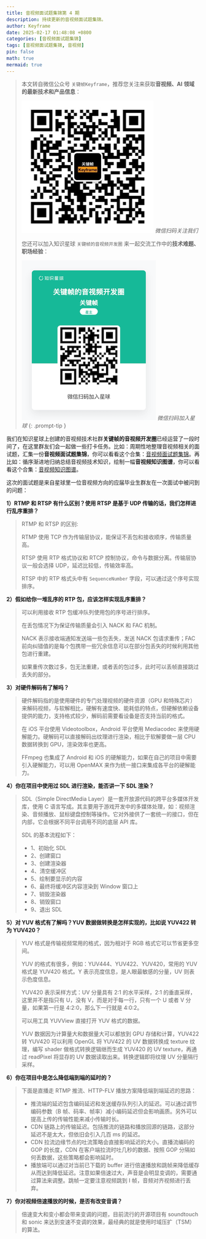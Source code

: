 ```yaml
---
title: 音视频面试题集锦第 4 期
description: 持续更新的音视频面试题集锦。
author: Keyframe
date: 2025-02-17 01:48:08 +0800
categories: [音视频面试题集锦]
tags: [音视频面试题集锦, 音视频]
pin: false
math: true
mermaid: true
---
```


> 本文转自微信公众号 `关键帧Keyframe`，推荐您关注来获取**音视频、AI 领域的最新技术和产品信息**：
>
>![微信公众号](assets/img/keyframe-mp.jpg)
>_微信扫码关注我们_
>
>您还可以加入知识星球 `关键帧的音视频开发圈` 来一起交流工作中的**技术难题、职场经验**：
>
>![知识星球](assets/img/keyframe-zsxq.png)
>_微信扫码加入星球_
{: .prompt-tip }



我们在知识星球上创建的音视频技术社群**关键帧的音视频开发圈**已经运营了一段时间了，在这里群友们会一起做一些打卡任务。比如：周期性地整理音视频相关的面试题，汇集一份**音视频面试题集锦**，你可以看看这个合集：[音视频面试题集锦](https://mp.weixin.qq.com/mp/appmsgalbum?__biz=MjM5MTkxOTQyMQ==&action=getalbum&album_id=2380776196751425539#wechat_redirect)。再比如：循序渐进地归纳总结音视频技术知识，绘制一幅**音视频知识图谱**，你可以看看这个合集：[音视频知识图谱](https://mp.weixin.qq.com/mp/appmsgalbum?__biz=MjM5MTkxOTQyMQ==&action=getalbum&album_id=2349658423078092802#wechat_redirect)。

这次的面试题是来自星球里一位音视频方向的应届毕业生群友在一次面试中被问到的问题：

**1）RTMP 和 RTSP 有什么区别？使用 RTSP 是基于 UDP 传输的话，我们怎样进行乱序重排？**

>RTMP 和 RTSP 的区别: 
>
>RTMP 使用 TCP 作为传输层协议，能保证不丢包和接收顺序，传输质量高。
>
>RTSP 使用 RTP 格式协议和 RTCP 控制协议，命令与数据分离。传输层协议一般会选择 UDP，延迟比较低，传输效率高。
>
>RTSP 中的 RTP 格式头中有 `SequenceNumber` 字段，可以通过这个序号实现排序。



**2）假如给你一堆乱序的 RTP 包，应该怎样实现乱序重排？**

>可以利用接收 RTP 包缓冲队列使用包的序号进行排序。
>
>在丢包情况下为保证传输质量会引入 NACK 和 FAC 机制。
>
>NACK 表示接收端通知发送端一些包丢失，发送 NACK 包请求重传；FAC 前向纠错值的是每个包携带一些冗余信息可以在部分包丢失的时候利用其他包进行重建。
>
>如果重传次数过多，包无法重建，或者丢的包过多，此时可以丢帧直接跳过丢失的部分。





**3）对硬件解码有了解吗？**


>硬件解码指的是使用硬件的专门处理视频的硬件资源（GPU 和特殊芯片）来解码视频，与软解相比，硬解有速度快、能耗低的特点，但硬解依赖设备提供的能力，支持格式较少，解码前需要看设备是否支持当前的格式。
>
>在 iOS 平台使用 Videotoolbox，Android 平台使用 Mediacodec 来使用硬解能力。硬解码可以直接解码出纹理进行渲染，相比于软解要做一层 CPU 数据转换到 GPU，渲染效率也更高。
>
>FFmpeg 也集成了 Android 和 iOS 的硬解能力，如果在自己的项目中需要引入硬解能力，可以用 OpenMAX 来作为统一接口来集成各平台的硬解能力。






**4）你在项目中使用过 SDL 进行渲染，能否讲一下 SDL 渲染？**

>SDL（Simple DirectMedia Layer）是一套开放源代码的跨平台多媒体开发库，使用 C 语言写成。其主要用于游戏开发中的多媒体处理，如：视频渲染、音频播放、鼠标键盘控制等操作。它对外接供了一套统一的接口，但在内部，它会根据不同平台调用不同的底层 API 库。
>
>SDL 的基本流程如下：
>
>- 1、初始化 SDL
>- 2、创建窗口
>- 3、创建渲染器
>- 4、清空缓冲区
>- 5、绘制要显示的内容
>- 6、最终将缓冲区内容渲染到 Window 窗口上
>- 7、销毁渲染器
>- 8、销毁窗口
>- 9、退出 SDL




**5）对 YUV 格式有了解吗？YUV 数据做转换是怎样实现的，比如说 YUV422 转为 YUV420？**

>YUV 格式是传输视频常用的格式，因为相对于 RGB 格式它可以节省更多空间。
>
>YUV 的格式有很多，例如：YUV444、YUV422、YUV420，常用的 YUV 格式是 YUV420 格式。Y 表示亮度信息，是人眼最敏感的分量，UV 则表示色度信息。
>
>YUV420 表示采样方式：UV 分量具有 2:1 的水平采样，2:1 的垂直采样，这里并不是指只有 U，没有 V，而是对于每一行，只有一个 U 或者 V 分量，如果第一行是 4:2:0，那么下一行就是 4:0:2。
>
>可以用工具 YUVView 直接打开 YUV 格式的数据。
>
>YUV 数据因为计算量大和数据量大可以都放到 GPU 存储和计算，YUV422 转 YUV420 可以利用 OpenGL 将 YUV422 的 UV 数据转换成 texture 纹理，编写 shader 做格式转换逻辑继而生成 YUV420 的 UV texture，再通过 readPixel 将显存的 UV 数据读取出来。转换逻辑即将纹理 UV 分量隔行采样。



**6）你在项目中是怎么降低端到端的延时的？**

>下面是直播走 RTMP 推流、HTTP-FLV 播放方案降低端到端延迟的思路：
>
>- 推流端的延迟包含编码延迟和发送缓存队列引入的延迟。可以通过调节编码参数（B 帧、码率、帧率）减小编码延迟但会影响画质。另外可以提高上传的传输性能来减小传输时长。
>- CDN 链路上的传输延迟。包括推流的链路和播放回源的链路，这部分延迟不是太大，但依旧会引入几百 ms 的延迟。  
>- CDN 拉流边缘节点的吐流策略会直接影响延迟的大小。直播流编码的 GOP 的长度，CDN 在客户端拉流时吐几秒的数据、按照 GOP 分隔如何丢数据，这些策略都会影响延时。
>- 播放端可以通过对当前已下载的 buffer 进行倍速播放和跳帧来降低缓存从而达到降低延迟。注意如果倍速过大，声音是会明显变调的，需要通过算法来调整。跳帧一定要注意视频跳到 I 帧，音频对齐视频进行丢弃。





**7）你对视频倍速播放的时候，是否有改变音调？**

>倍速变大和变小都会带来变调的问题，目前流行的开源项目有 soundtouch 和 sonic 来达到变速不变调的效果，最经典的就是使用时域压扩（TSM）的算法。


